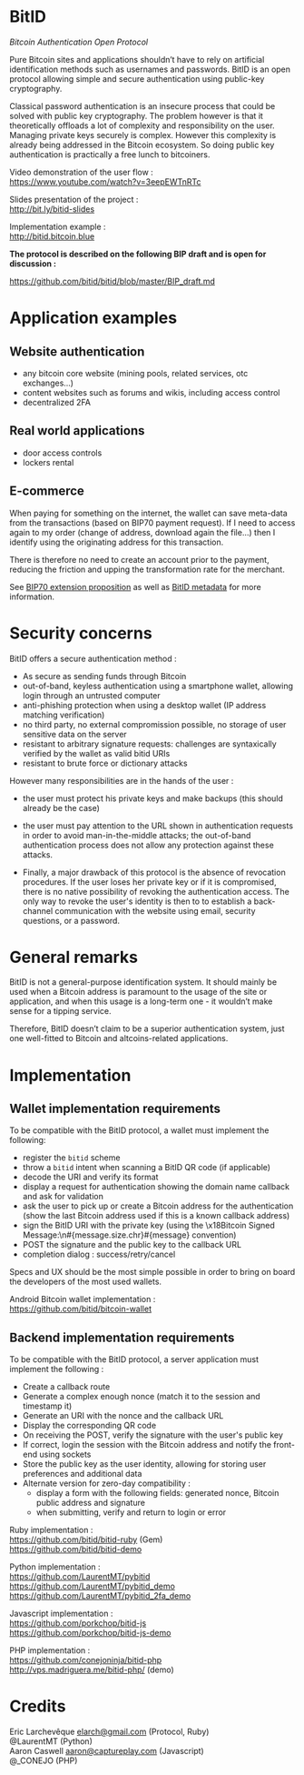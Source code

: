 BitID
=====

*Bitcoin Authentication Open Protocol*

Pure Bitcoin sites and applications shouldn’t have to rely on artificial identification methods such as usernames and passwords. BitID is an open protocol allowing simple and secure authentication using public-key cryptography.

Classical password authentication is an insecure process that could be solved with public key cryptography. The problem however is that it theoretically offloads a lot of complexity and responsibility on the user. Managing private keys securely is complex. However this complexity is already being addressed in the Bitcoin ecosystem. So doing public key authentication is practically a free lunch to bitcoiners.

Video demonstration of the user flow :  
https://www.youtube.com/watch?v=3eepEWTnRTc

Slides presentation of the project :  
http://bit.ly/bitid-slides

Implementation example :  
http://bitid.bitcoin.blue

**The protocol is described on the following BIP draft and is open for discussion :**

https://github.com/bitid/bitid/blob/master/BIP_draft.md

# Application examples

## Website authentication
* any bitcoin core website (mining pools, related services, otc exchanges…)
* content websites such as forums and wikis, including access control
* decentralized 2FA

## Real world applications
* door access controls
* lockers rental

## E-commerce
When paying for something on the internet, the wallet can save meta-data from the transactions (based on BIP70 payment request). If I need to access again to my order (change of address, download again the file...) then I identify using the originating address for this transaction.

There is therefore no need to create an account prior to the payment, reducing the friction and upping the transformation rate for the merchant.

See [BIP70 extension proposition](https://github.com/bitid/bitid/blob/master/bip70_extension.md) as well as [BitID metadata](https://github.com/bitid/bitid/blob/master/bitid_metadata.md) for more information.

# Security concerns

BitID offers a secure authentication method :
* As secure as sending funds through Bitcoin
* out-of-band, keyless authentication using a smartphone wallet, allowing login through an untrusted computer
* anti-phishing protection when using a desktop wallet (IP address matching verification)
* no third party, no external compromission possible, no storage of user sensitive data on the server
* resistant to arbitrary signature requests: challenges are syntaxically verified by the wallet as valid bitid URIs
* resistant to brute force or dictionary attacks

However many responsibilities are in the hands of the user :
* the user must protect his private keys and make backups (this should already be the case)
* the user must pay attention to the URL shown in authentication requests in order to avoid man-in-the-middle attacks; the out-of-band authentication process does not allow any protection against these attacks.

* Finally, a major drawback of this protocol is the absence of revocation procedures. If the user loses her private key or if it is compromised, there is no native possibility of revoking the authentication access. The only way to revoke the user's identity is then to to establish a back-channel communication with the website using email, security questions, or a password.

# General remarks

BitID is not a general-purpose identification system. It should mainly be used when a Bitcoin address is paramount to the usage of the site or application, and when this usage is a long-term one - it wouldn’t make sense for a tipping service.

Therefore, BitID doesn’t claim to be a superior authentication system, just one well-fitted to Bitcoin and altcoins-related applications.

# Implementation

## Wallet implementation requirements

To be compatible with the BitID protocol, a wallet must implement the following:
* register the `bitid` scheme
* throw a `bitid` intent when scanning a BitID QR code (if applicable)
* decode the URI and verify its format
* display a request for authentication showing the domain name callback and ask for validation
* ask the user to pick up or create a Bitcoin address for the authentication (show the last Bitcoin address used if this is a known callback address)
* sign the BitID URI with the private key (using the \x18Bitcoin Signed Message:\n#{message.size.chr}#{message} convention)
* POST the signature and the public key to the callback URL
* completion dialog : success/retry/cancel

Specs and UX should be the most simple possible in order to bring on board the developers of the most used wallets.

Android Bitcoin wallet implementation :  
https://github.com/bitid/bitcoin-wallet

## Backend implementation requirements

To be compatible with the BitID protocol, a server application must implement the following :
* Create a callback route
* Generate a complex enough nonce (match it to the session and timestamp it)
* Generate an URI with the nonce and the callback URL
* Display the corresponding QR code
* On receiving the POST, verify the signature with the user's public key
* If correct, login the session with the Bitcoin address and notify the front-end using sockets
* Store the public key as the user identity, allowing for storing user preferences and additional data
* Alternate version for zero-day compatibility :
    * display a form with the following fields: generated nonce, Bitcoin public address and signature
    * when submitting, verify and return to login or error

Ruby implementation :  
https://github.com/bitid/bitid-ruby (Gem)  
https://github.com/bitid/bitid-demo

Python implementation :  
https://github.com/LaurentMT/pybitid  
https://github.com/LaurentMT/pybitid_demo  
https://github.com/LaurentMT/pybitid_2fa_demo

Javascript implementation :  
https://github.com/porkchop/bitid-js  
https://github.com/porkchop/bitid-js-demo  

PHP implementation :  
https://github.com/conejoninja/bitid-php  
http://vps.madriguera.me/bitid-php/ (demo)

# Credits

Eric Larchevêque elarch@gmail.com (Protocol, Ruby)  
@LaurentMT (Python)  
Aaron Caswell aaron@captureplay.com (Javascript)  
@_CONEJO (PHP)  
